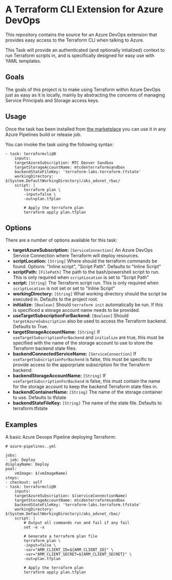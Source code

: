 # A Terraform CLI Extension for Azure DevOps

This repository contains the source for an Azure DevOps extension that provides easy access to the Terraform CLI when talking to Azure.

This Task will provide an authenticated (and optionally intialized) context to run Terraform scripts in, and is specifically designed for easy use with YAML templates.

## Goals

The goals of this project is to make using Terraform within Azure DevOps just as easy as it is locally, mainly by abstracting the concerns of managing Service Principals and Storage access keys.

## Usage

Once the task has been installed from [the marketplace](https://marketplace.visualstudio.com/items?itemName=jlorich.TerraformCli) you can use it in any Azure Pipelines build or release job.

You can invoke the task using the following syntax:

```
- task: terraformcli@0
    inputs:
    targetAzureSubscription: MTC Denver Sandbox
    targetStorageAccountName: mtcdenterraformsandbox
    backendStateFileKey: 'terraform-labs.terraform.tfstate'
    workingDirectory: $(System.DefaultWorkingDirectory)/aks_advnet_rbac/
    script: |
        terraform plan \
        -input=false \
        -out=plan.tfplan
        
        # Apply the terraform plan
        terraform apply plan.tfplan
```

## Options

There are a number of options available for this task:

- __targetAzureSubscription:__ `[ServiceConnection]` An Azure DevOps Service Connection where Terraform will deploy resources.
- __scriptLocation:__ `[String]`  Where should the terraform commands be found.  Options: "Inline script", "Script Path". Defaults to "Inline Script"
- __scriptPath:__ `[FilePath]`  The path to the bash/powershell script to run.  This is only required when `scriptLocation` is set to "Script Path"
- __script:__ `[String]`  The Terraform script run.  This is only required when `scriptLocation` is not set or set to "Inline Script"
- __workingDirectory:__ `[String]`  What working directory should the script be executed in.  Defaults to the project root.
- __initialize:__ `[Boolean]`  Should `terraform init` automatically be run.  If this is specificed a storage account name needs to be provided.
- __useTargetSubscriptionForBackend:__ `[Boolean]` Should `targetAzureSubscription` also be used to access the Terraform backend. Defaults to True.
- __targetStorageAccountName:__ `[String]` If `useTargetSubscriptionForBackend` and `initialize` are true, this must be specified with the name of the storage account to use to store the Terraform backend state files.
- __backendConnectedServiceName:__ `[ServiceConnection]` If `useTargetSubscriptionForBackend` is false, this must be specific to provide access to the apporpriate subscription for the Terraform backend.
- __backendStorageAccountName:__ `[String]` If `useTargetSubscriptionForBackend` is false, this must contain the name for the storage account to keep the backend Terraform state files in.
- __backendContainerName:__ `[String]` The name of the storage container to use.  Defaults to tfstate
- __backendStateFileKey:__ `[String]` The name of the state file.  Defaults to terraform.tfstate

## Examples

A basic Azure Devops Pipeline deploying Terraform:

```
# azure-pipelines..yml

jobs:
- job: Deploy
displayName: Deploy
pool:
    vmImage: $(vmImageName)
steps:
- checkout: self
- task: terraformcli@0
    inputs:
    targetAzureSubscription: $(serviceConnectionName)
    targetStorageAccountName: mtcdenterraformsandbox
    backendStateFileKey: 'terraform-labs.terraform.tfstate'
    workingDirectory: $(System.DefaultWorkingDirectory)/aks_advnet_rbac/
    script: |
        # Output all commands run and fail if any fail
        set -e -x

        # Generate a terraform plan file
        terraform plan \
        -input=false \
        -var="ARM_CLIENT_ID=${ARM_CLIENT_ID}" \
        -var="ARM_CLIENT_SECRET=${ARM_CLIENT_SECRET}" \
        -out=plan.tfplan
        
        # Apply the terraform plan
        terraform apply plan.tfplan

``` 
